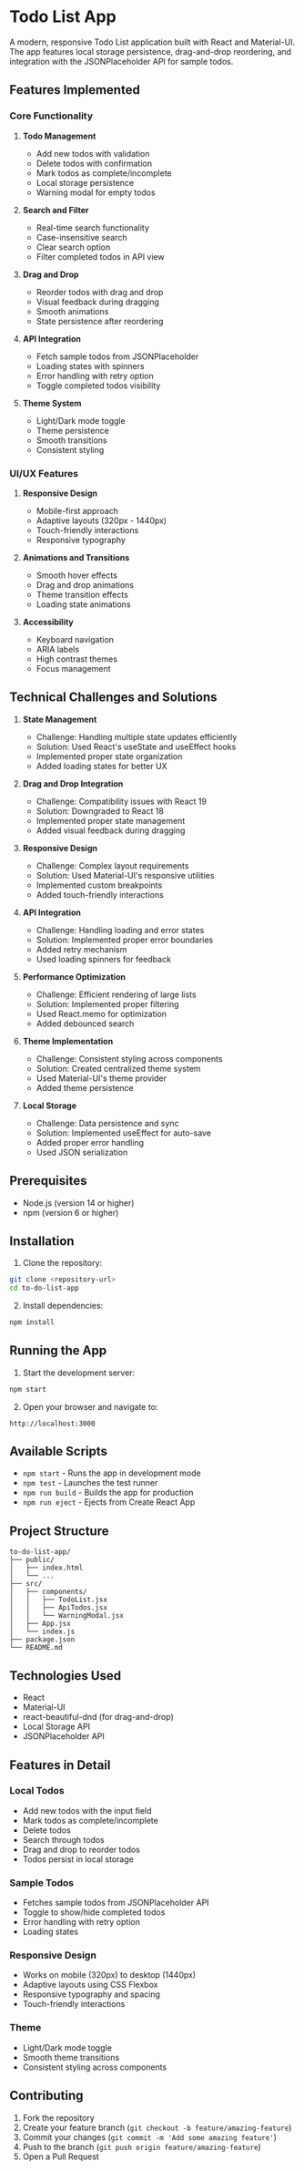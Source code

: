 # Todo List App

A modern, responsive Todo List application built with React and Material-UI. The app features local storage persistence, drag-and-drop reordering, and integration with the JSONPlaceholder API for sample todos.

## Features Implemented

### Core Functionality

1. **Todo Management**

   - Add new todos with validation
   - Delete todos with confirmation
   - Mark todos as complete/incomplete
   - Local storage persistence
   - Warning modal for empty todos

2. **Search and Filter**

   - Real-time search functionality
   - Case-insensitive search
   - Clear search option
   - Filter completed todos in API view

3. **Drag and Drop**

   - Reorder todos with drag and drop
   - Visual feedback during dragging
   - Smooth animations
   - State persistence after reordering

4. **API Integration**

   - Fetch sample todos from JSONPlaceholder
   - Loading states with spinners
   - Error handling with retry option
   - Toggle completed todos visibility

5. **Theme System**
   - Light/Dark mode toggle
   - Theme persistence
   - Smooth transitions
   - Consistent styling

### UI/UX Features

1. **Responsive Design**

   - Mobile-first approach
   - Adaptive layouts (320px - 1440px)
   - Touch-friendly interactions
   - Responsive typography

2. **Animations and Transitions**

   - Smooth hover effects
   - Drag and drop animations
   - Theme transition effects
   - Loading state animations

3. **Accessibility**
   - Keyboard navigation
   - ARIA labels
   - High contrast themes
   - Focus management

## Technical Challenges and Solutions

1. **State Management**

   - Challenge: Handling multiple state updates efficiently
   - Solution: Used React's useState and useEffect hooks
   - Implemented proper state organization
   - Added loading states for better UX

2. **Drag and Drop Integration**

   - Challenge: Compatibility issues with React 19
   - Solution: Downgraded to React 18
   - Implemented proper state management
   - Added visual feedback during dragging

3. **Responsive Design**

   - Challenge: Complex layout requirements
   - Solution: Used Material-UI's responsive utilities
   - Implemented custom breakpoints
   - Added touch-friendly interactions

4. **API Integration**

   - Challenge: Handling loading and error states
   - Solution: Implemented proper error boundaries
   - Added retry mechanism
   - Used loading spinners for feedback

5. **Performance Optimization**

   - Challenge: Efficient rendering of large lists
   - Solution: Implemented proper filtering
   - Used React.memo for optimization
   - Added debounced search

6. **Theme Implementation**

   - Challenge: Consistent styling across components
   - Solution: Created centralized theme system
   - Used Material-UI's theme provider
   - Added theme persistence

7. **Local Storage**
   - Challenge: Data persistence and sync
   - Solution: Implemented useEffect for auto-save
   - Added proper error handling
   - Used JSON serialization

## Prerequisites

- Node.js (version 14 or higher)
- npm (version 6 or higher)

## Installation

1. Clone the repository:

```bash
git clone <repository-url>
cd to-do-list-app
```

2. Install dependencies:

```bash
npm install
```

## Running the App

1. Start the development server:

```bash
npm start
```

2. Open your browser and navigate to:

```
http://localhost:3000
```

## Available Scripts

- `npm start` - Runs the app in development mode
- `npm test` - Launches the test runner
- `npm run build` - Builds the app for production
- `npm run eject` - Ejects from Create React App

## Project Structure

```
to-do-list-app/
├── public/
│   ├── index.html
│   └── ...
├── src/
│   ├── components/
│   │   ├── TodoList.jsx
│   │   ├── ApiTodos.jsx
│   │   └── WarningModal.jsx
│   ├── App.jsx
│   └── index.js
├── package.json
└── README.md
```

## Technologies Used

- React
- Material-UI
- react-beautiful-dnd (for drag-and-drop)
- Local Storage API
- JSONPlaceholder API

## Features in Detail

### Local Todos

- Add new todos with the input field
- Mark todos as complete/incomplete
- Delete todos
- Search through todos
- Drag and drop to reorder todos
- Todos persist in local storage

### Sample Todos

- Fetches sample todos from JSONPlaceholder API
- Toggle to show/hide completed todos
- Error handling with retry option
- Loading states

### Responsive Design

- Works on mobile (320px) to desktop (1440px)
- Adaptive layouts using CSS Flexbox
- Responsive typography and spacing
- Touch-friendly interactions

### Theme

- Light/Dark mode toggle
- Smooth theme transitions
- Consistent styling across components

## Contributing

1. Fork the repository
2. Create your feature branch (`git checkout -b feature/amazing-feature`)
3. Commit your changes (`git commit -m 'Add some amazing feature'`)
4. Push to the branch (`git push origin feature/amazing-feature`)
5. Open a Pull Request
